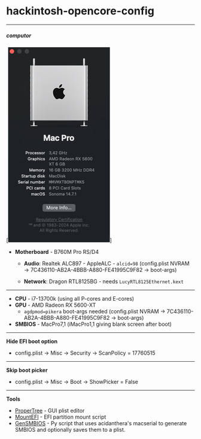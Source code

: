 # hackintosh-opencore-config
---
##### computor
[![about this mac](./aboutMac.png)]
- **Motherboard** - B760M Pro RS/D4
    - **Audio**: Realtek ALC897 - AppleALC - ```alcid=98``` (config.plist  NVRAM $\rightarrow$ 7C436110-AB2A-4BBB-A880-FE41995C9F82 $\rightarrow$ boot-args)
    
    - **Network**: Dragon RTL8125BG - needs ```LucyRTL8125Ethernet.kext```
---
- **CPU** - i7-13700k (using all P-cores and E-cores)
- **GPU** - AMD Radeon RX 5600-XT
    - ```agdpmod=pikera``` boot-args needed (config.plist  NVRAM $\rightarrow$ 7C436110-AB2A-4BBB-A880-FE41995C9F82 $\rightarrow$ boot-args) 
- **SMBIOS** - MacPro7,1  (iMacPro1,1 giving blank screen after boot)
---

**Hide EFI boot option**
+ config.plist $\rightarrow$ Misc $\rightarrow$ Security $\rightarrow$ ScanPolicy = 17760515
---
**Skip boot picker**
+ config.plist $\rightarrow$ Misc $\rightarrow$ Boot $\rightarrow$ ShowPicker = False
---
**Tools**
- [ProperTree](https://github.com/corpnewt/ProperTree) - GUI plist editor
- [MountEFI](https://github.com/corpnewt/MountEFI) - EFI partition mount script
- [GenSMBIOS](https://github.com/corpnewt/GenSMBIOS) - Py script that uses acidanthera's macserial to generate SMBIOS and optionally saves them to a plist. 
